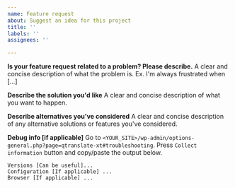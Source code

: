 ```yaml
---
name: Feature request
about: Suggest an idea for this project
title: ''
labels: ''
assignees: ''

---
```


**Is your feature request related to a problem? Please describe.**
A clear and concise description of what the problem is. Ex. I'm always frustrated when [...]

**Describe the solution you'd like**
A clear and concise description of what you want to happen.

**Describe alternatives you've considered**
A clear and concise description of any alternative solutions or features you've considered.

**Debug info [if applicable]**
Go to `<YOUR_SITE>/wp-admin/options-general.php?page=qtranslate-xt#troubleshooting`.
Press `Collect information` button and copy/paste the output below.
```
Versions [Can be useful]...
Configuration [If applicable] ...
Browser [If applicable] ...
```
